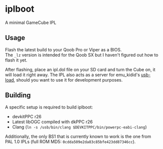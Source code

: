 # iplboot

A minimal GameCube IPL

## Usage

Flash the latest build to your Qoob Pro or Viper as a BIOS.  
The `_lz` version is intended for the Qoob SX but I haven't figured out how to
flash it yet.

After flashing, place an ipl.dol file on your SD card and turn the Cube on, it
will load it right away. The IPL also acts as a server for emu_kidid's
[usb-load](https://github.com/emukidid/gc-usb-load), should you want to use it
for development purposes.

## Building

A specific setup is required to build iplboot:
- devkitPPC r26
- Latest libOGC compiled with dkPPC r26
- Clang (`ln -s /usb/bin/clang $DEVKITPPC/bin/powerpc-eabi-clang`)

Additionally, the only BS1 that is currently known to work is the one from PAL
1.0 IPLs (full ROM MD5: `0cdda509e2da83c85bfe423dd87346cc`).
